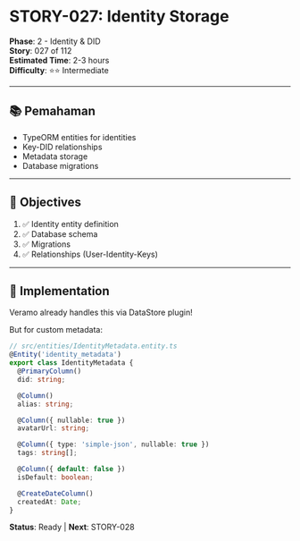 # STORY-027: Identity Storage

**Phase**: 2 - Identity & DID  
**Story**: 027 of 112  
**Estimated Time**: 2-3 hours  
**Difficulty**: ⭐⭐ Intermediate

---

## 📚 Pemahaman

- TypeORM entities for identities
- Key-DID relationships
- Metadata storage
- Database migrations

---

## 🎯 Objectives

1. ✅ Identity entity definition
2. ✅ Database schema
3. ✅ Migrations
4. ✅ Relationships (User-Identity-Keys)

---

## 📝 Implementation

Veramo already handles this via DataStore plugin!

But for custom metadata:

```typescript
// src/entities/IdentityMetadata.entity.ts
@Entity('identity_metadata')
export class IdentityMetadata {
  @PrimaryColumn()
  did: string;

  @Column()
  alias: string;

  @Column({ nullable: true })
  avatarUrl: string;

  @Column({ type: 'simple-json', nullable: true })
  tags: string[];

  @Column({ default: false })
  isDefault: boolean;

  @CreateDateColumn()
  createdAt: Date;
}
```

**Status**: Ready | **Next**: STORY-028
